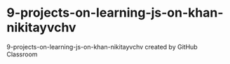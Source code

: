 # 9-projects-on-learning-js-on-khan-nikitayvchv
9-projects-on-learning-js-on-khan-nikitayvchv created by GitHub Classroom
